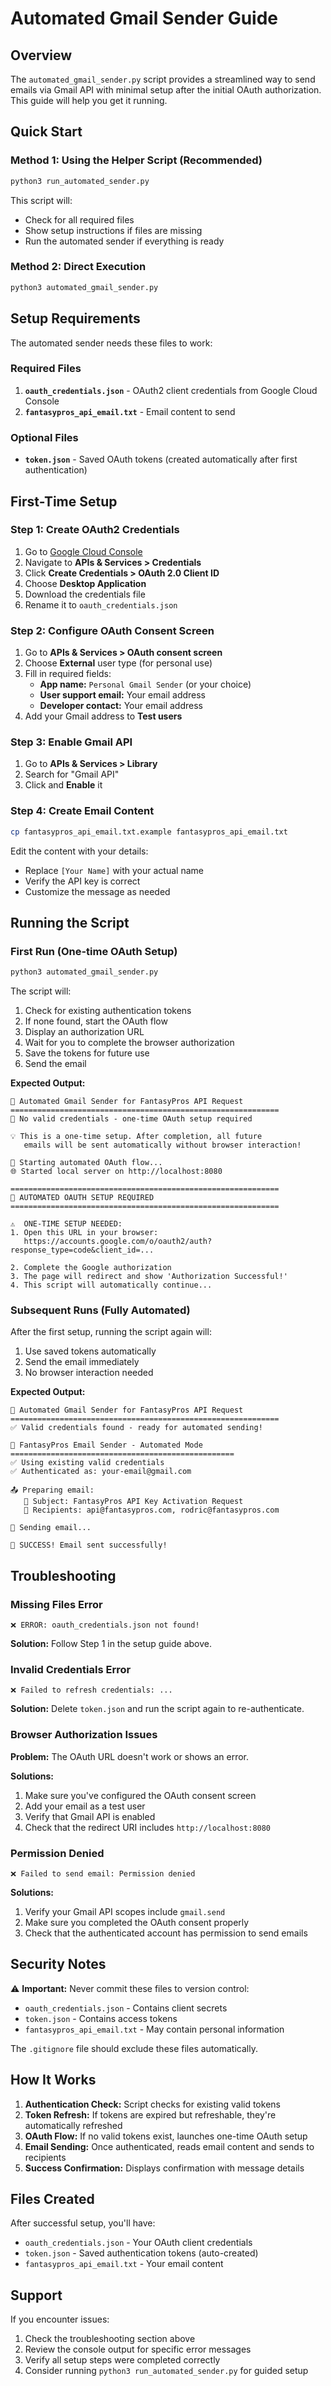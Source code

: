 # Automated Gmail Sender Guide

## Overview

The `automated_gmail_sender.py` script provides a streamlined way to send emails via Gmail API with minimal setup after the initial OAuth authorization. This guide will help you get it running.

## Quick Start

### Method 1: Using the Helper Script (Recommended)

```bash
python3 run_automated_sender.py
```

This script will:
- Check for all required files
- Show setup instructions if files are missing
- Run the automated sender if everything is ready

### Method 2: Direct Execution

```bash
python3 automated_gmail_sender.py
```

## Setup Requirements

The automated sender needs these files to work:

### Required Files

1. **`oauth_credentials.json`** - OAuth2 client credentials from Google Cloud Console
2. **`fantasypros_api_email.txt`** - Email content to send

### Optional Files

- **`token.json`** - Saved OAuth tokens (created automatically after first authentication)

## First-Time Setup

### Step 1: Create OAuth2 Credentials

1. Go to [Google Cloud Console](https://console.cloud.google.com/)
2. Navigate to **APIs & Services > Credentials**
3. Click **Create Credentials > OAuth 2.0 Client ID**
4. Choose **Desktop Application**
5. Download the credentials file
6. Rename it to `oauth_credentials.json`

### Step 2: Configure OAuth Consent Screen

1. Go to **APIs & Services > OAuth consent screen**
2. Choose **External** user type (for personal use)
3. Fill in required fields:
   - **App name:** `Personal Gmail Sender` (or your choice)
   - **User support email:** Your email address
   - **Developer contact:** Your email address
4. Add your Gmail address to **Test users**

### Step 3: Enable Gmail API

1. Go to **APIs & Services > Library**
2. Search for "Gmail API"
3. Click and **Enable** it

### Step 4: Create Email Content

```bash
cp fantasypros_api_email.txt.example fantasypros_api_email.txt
```

Edit the content with your details:
- Replace `[Your Name]` with your actual name
- Verify the API key is correct
- Customize the message as needed

## Running the Script

### First Run (One-time OAuth Setup)

```bash
python3 automated_gmail_sender.py
```

The script will:
1. Check for existing authentication tokens
2. If none found, start the OAuth flow
3. Display an authorization URL
4. Wait for you to complete the browser authorization
5. Save the tokens for future use
6. Send the email

**Expected Output:**
```
🤖 Automated Gmail Sender for FantasyPros API Request
============================================================
🔐 No valid credentials - one-time OAuth setup required

💡 This is a one-time setup. After completion, all future
   emails will be sent automatically without browser interaction!

🔐 Starting automated OAuth flow...
🌐 Started local server on http://localhost:8080

============================================================
🔑 AUTOMATED OAUTH SETUP REQUIRED
============================================================

⚠️  ONE-TIME SETUP NEEDED:
1. Open this URL in your browser:
   https://accounts.google.com/o/oauth2/auth?response_type=code&client_id=...

2. Complete the Google authorization
3. The page will redirect and show 'Authorization Successful!'
4. This script will automatically continue...
```

### Subsequent Runs (Fully Automated)

After the first setup, running the script again will:
1. Use saved tokens automatically
2. Send the email immediately
3. No browser interaction needed

**Expected Output:**
```
🤖 Automated Gmail Sender for FantasyPros API Request
============================================================
✅ Valid credentials found - ready for automated sending!

📧 FantasyPros Email Sender - Automated Mode
==================================================
✅ Using existing valid credentials
✅ Authenticated as: your-email@gmail.com

📤 Preparing email:
   📨 Subject: FantasyPros API Key Activation Request
   👥 Recipients: api@fantasypros.com, rodric@fantasypros.com

🚀 Sending email...

🎉 SUCCESS! Email sent successfully!
```

## Troubleshooting

### Missing Files Error

```
❌ ERROR: oauth_credentials.json not found!
```

**Solution:** Follow Step 1 in the setup guide above.

### Invalid Credentials Error

```
❌ Failed to refresh credentials: ...
```

**Solution:** Delete `token.json` and run the script again to re-authenticate.

### Browser Authorization Issues

**Problem:** The OAuth URL doesn't work or shows an error.

**Solutions:**
1. Make sure you've configured the OAuth consent screen
2. Add your email as a test user
3. Verify that Gmail API is enabled
4. Check that the redirect URI includes `http://localhost:8080`

### Permission Denied

```
❌ Failed to send email: Permission denied
```

**Solutions:**
1. Verify your Gmail API scopes include `gmail.send`
2. Make sure you completed the OAuth consent properly
3. Check that the authenticated account has permission to send emails

## Security Notes

⚠️ **Important:** Never commit these files to version control:
- `oauth_credentials.json` - Contains client secrets
- `token.json` - Contains access tokens
- `fantasypros_api_email.txt` - May contain personal information

The `.gitignore` file should exclude these files automatically.

## How It Works

1. **Authentication Check:** Script checks for existing valid tokens
2. **Token Refresh:** If tokens are expired but refreshable, they're automatically refreshed
3. **OAuth Flow:** If no valid tokens exist, launches one-time OAuth setup
4. **Email Sending:** Once authenticated, reads email content and sends to recipients
5. **Success Confirmation:** Displays confirmation with message details

## Files Created

After successful setup, you'll have:
- `oauth_credentials.json` - Your OAuth client credentials
- `token.json` - Saved authentication tokens (auto-created)
- `fantasypros_api_email.txt` - Your email content

## Support

If you encounter issues:
1. Check the troubleshooting section above
2. Review the console output for specific error messages
3. Verify all setup steps were completed correctly
4. Consider running `python3 run_automated_sender.py` for guided setup